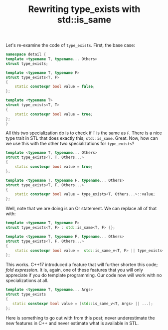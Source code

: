 ﻿---
layout: post
title: "Rewriting type_exists with std::is_same"
categories: C++
keywords: programming; C++
comments: true
---


Let's re-examine the code of ``type_exists``. First, the base case: 

```cpp
namespace detail { 
template <typename T, typename... Others>
struct type_exists; 

template <typename T, typename F>
struct type_exists<T, F>
{
    static constexpr bool value = false; 
}; 

template <typename T>
struct type_exists<T, T>
{
    static constexpr bool value = true; 
};
}
```

All this two specialization do is to check if ``T`` is the same as ``F``. There is a nice type trait in STL that does exactly this; ``std::is_same``. Great. Now, how can we use this with the other two specializations for ``type_exists``?

```cpp
template <typename T, typename... Others>
struct type_exists<T, T, Others...> 
{
    static constexpr bool value = true; 
}; 

template <typename T, typename F, typename... Others>
struct type_exists<T, F, Others...>
{
    static constexpr bool value = type_exists<T, Others...>::value;  
};
```

Well, note that we are doing is an Or statement. We can replace all of that with: 

```cpp
template <typename T, typename F>
struct type_exists<T, F> : std::is_same<T, F> {};  

template <typename T, typename F, typename... Others>
struct type_exists<T, F, Others...>
{
    static constexpr bool value =  std::is_same_v<T, F> || type_exists<T, Others...>::value;  
};
```

This works. C++17 introduced a feature that will further shorten this code; *fold expression*. It is, again, one of these features that you will only appreciate if you do template programming.  Our code now will work with no specializations at all. 

```cpp
template <typename T, typename... Args> 
struct type_exists
{
   static constexpr bool value = (std::is_same_v<T, Args> || ...);  
};
```

Here is something to go out with from this post; never underestimate the new features in C++ and never estimate what is available in STL.